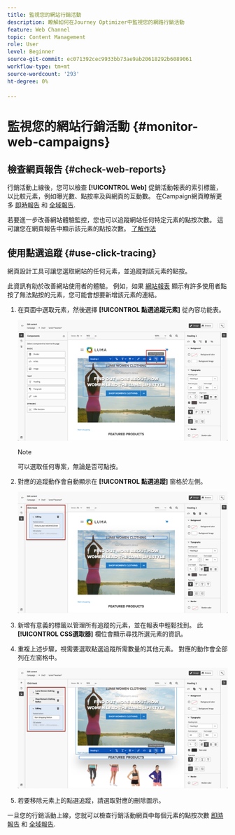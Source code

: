 ```yaml
---
title: 監視您的網站行銷活動
description: 瞭解如何在Journey Optimizer中監視您的網路行銷活動
feature: Web Channel
topic: Content Management
role: User
level: Beginner
source-git-commit: ec071392cec9933bb73ae9ab20618292b6089061
workflow-type: tm+mt
source-wordcount: '293'
ht-degree: 0%

---
```


# 監視您的網站行銷活動 {#monitor-web-campaigns}

## 檢查網頁報告 {#check-web-reports}

行銷活動上線後，您可以檢查 **[!UICONTROL Web]** 促銷活動報表的索引標籤，以比較元素，例如曝光數、點按率及與網頁的互動數。 在Campaign網頁瞭解更多 [即時報告](../reports/campaign-live-report.md#web-tab) 和 [全域報告](../reports/campaign-global-report.md#web-tab).

若要進一步改善網站體驗監控，您也可以追蹤網站任何特定元素的點按次數。 這可讓您在網頁報告中顯示該元素的點按次數。 [了解作法](#use-click-tracing)

## 使用點選追蹤 {#use-click-tracing}

網頁設計工具可讓您選取網站的任何元素，並追蹤對該元素的點按。

此資訊有助於改善網站使用者的體驗。 例如，如果 [網站報表](../reports/campaign-global-report.md#web-tab) 顯示有許多使用者點按了無法點按的元素，您可能會想要新增該元素的連結。

1. 在頁面中選取元素，然後選擇 **[!UICONTROL 點選追蹤元素]** 從內容功能表。

   ![](assets/web-designer-click-track.png)

   >[!NOTE]
   >
   >可以選取任何專案，無論是否可點按。

1. 對應的追蹤動作會自動顯示在 **[!UICONTROL 點選追蹤]** 窗格於左側。

   ![](assets/web-designer-click-track-pane.png)

1. 新增有意義的標籤以管理所有追蹤的元素，並在報表中輕鬆找到。 此 **[!UICONTROL CSS選取器]** 欄位會顯示尋找所選元素的資訊。

1. 重複上述步驟，視需要選取點選追蹤所需數量的其他元素。 對應的動作會全部列在左窗格中。

   ![](assets/web-designer-click-tracking-actions.png)

1. 若要移除元素上的點選追蹤，請選取對應的刪除圖示。

一旦您的行銷活動上線，您就可以檢查行銷活動網頁中每個元素的點按次數 [即時報告](../reports/campaign-live-report.md#web-tab) 和 [全域報告](../reports/campaign-global-report.md#web-tab).

